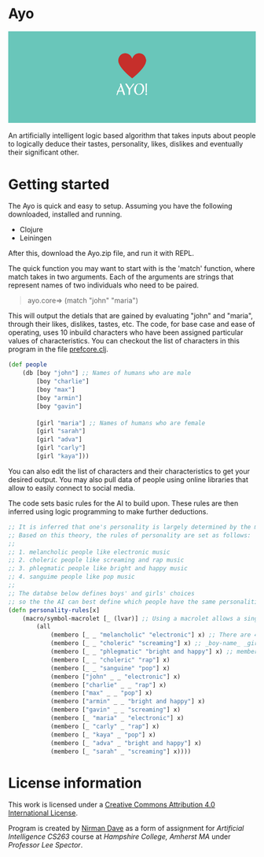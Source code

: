 # Ayo

![alt tag](https://raw.githubusercontent.com/nddave/Ayo/master/Ayo!.png)

An artificially intelligent logic based algorithm that takes inputs about people to logically deduce their tastes, personality, likes, dislikes and eventually their significant other.

# Getting started

The Ayo is quick and easy to setup. Assuming you have the following downloaded, installed and running.

* Clojure
* Leiningen

After this, download the Ayo.zip file, and run it with REPL.

The quick function you may want to start with is the 'match' function, where match takes in two arguments. Each of the arguments are strings that represent names of two individuals who need to be paired. 

> ayo.core=> (match "john" "maria")

This will output the detials that are gained by evaluating "john" and "maria", through their likes, dislikes, tastes, etc. The code, for base case and ease of operating, uses 10 inbuild characters who have been assigned particular values of characteristics. You can checkout the list of characters in this program in the file [prefcore.clj](https://github.com/nddave).

```clojure
(def people
	(db [boy "john"] ;; Names of humans who are male
		[boy "charlie"]
		[boy "max"]
		[boy "armin"]
		[boy "gavin"]

		[girl "maria"] ;; Names of humans who are female
		[girl "sarah"]
		[girl "adva"]
		[girl "carly"]
		[girl "kaya"]))
```

You can also edit the list of characters and their characteristics to get your desired output. You may also pull data of people using online libraries that allow to easily connect to social media.

The code sets basic rules for the AI to build upon. These rules are then inferred using logic programming to make further deductions.

```clojure
;; It is inferred that one's personality is largely determined by the music they like to listen
;; Based on this theory, the rules of personality are set as follows:
;;
;; 1. melancholic people like electronic music
;; 2. choleric people like screaming and rap music
;; 3. phlegmatic people like bright and happy music
;; 4. sanguime people like pop music
;;
;; The databse below defines boys' and girls' choices
;; so the the AI can best define which people have the same personalities.
(defn personality-rules[x]
	(macro/symbol-macrolet [_ (lvar)] ;; Using a macrolet allows a single instruction of "_" to automatically expand into "(lvar)"
		(all
			(membero [_ _ "melancholic" "electronic"] x) ;; There are 4 lvars; each represent a unique definition.
			(membero [_ _ "choleric" "screaming"] x) ;;	_boy-name_ _girl-name_ _personality_ _song_
			(membero [_ _ "phlegmatic" "bright and happy"] x) ;; membero is a feature of core.logic that allows to define one element as a member of a set
			(membero [_ _ "choleric" "rap"] x)
			(membero [_ _ "sanguine" "pop"] x)
			(membero ["john" _ _ "electronic"] x)
			(membero ["charlie" _ _ "rap"] x)
			(membero ["max" _ _ "pop"] x)
			(membero ["armin" _ _ "bright and happy"] x)
			(membero ["gavin" _ _ "screaming"] x)
			(membero [_ "maria" _ "electronic"] x)
			(membero [_ "carly" _ "rap"] x)
			(membero [_ "kaya" _ "pop"] x)
			(membero [_ "adva" _ "bright and happy"] x)
			(membero [_ "sarah" _ "screaming"] x))))
```
# License information

This work is licensed under a [Creative Commons Attribution 4.0 International License](https://creativecommons.org/licenses/by/4.0/). 

Program is created by [Nirman Dave](http://www.nirmandave.com) as a form of assignment for *Artificial Intelligence CS263* course at *Hampshire College, Amherst MA* under *Professor Lee Spector*.

